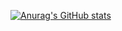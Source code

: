 
[![Anurag's GitHub stats](https://github-readme-stats.vercel.app/api?username=JohnVicke&show_icons=true&theme=gruvbox&count_private=true&hide=contribs)](https://github.com/anuraghazra/github-readme-stats) 
